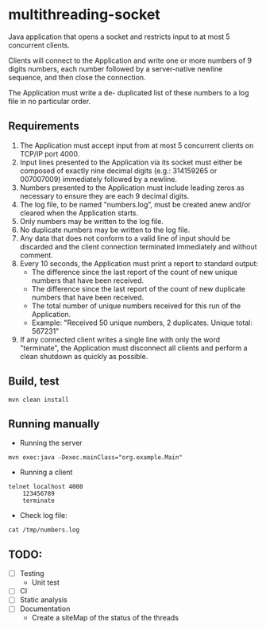 # multithreading-socket

Java application that opens a socket and restricts input to at most 5 concurrent clients.

Clients will connect to the Application and write one or more numbers of 9 digits numbers, each number followed by a
server-native newline sequence, and then close the connection.

The Application must write a de- duplicated list of these numbers to a log file in no particular order.

## Requirements

1. The Application must accept input from at most 5 concurrent clients on TCP/IP port 4000.
2. Input lines presented to the Application via its socket must either be composed of exactly
   nine decimal digits (e.g.: 314159265 or 007007009) immediately followed by a newline.
3. Numbers presented to the Application must include leading zeros as necessary to
   ensure they are each 9 decimal digits.
4. The log file, to be named "numbers.log”, must be created anew and/or cleared when the Application starts.
5. Only numbers may be written to the log file.
6. No duplicate numbers may be written to the log file.
7. Any data that does not conform to a valid line of input should be discarded and the client
   connection terminated immediately and without comment.
8. Every 10 seconds, the Application must print a report to standard output:
    - The difference since the last report of the count of new unique numbers that have
      been received.
    - The difference since the last report of the count of new duplicate numbers that
      have been received.
    - The total number of unique numbers received for this run of the Application.
    - Example: "Received 50 unique numbers, 2 duplicates. Unique total: 567231"
9. If any connected client writes a single line with only the word "terminate",
   the Application must disconnect all clients and perform a clean shutdown as quickly as possible.

## Build, test

```
mvn clean install
```

## Running manually

- Running the server

```
mvn exec:java -Dexec.mainClass="org.example.Main"
```

- Running a client

```
telnet localhost 4000
    123456789
    terminate
```

- Check log file:

```
cat /tmp/numbers.log
```

## TODO:

- [ ] Testing
    - Unit test
- [ ] CI
- [ ] Static analysis
- [ ] Documentation
    - Create a siteMap of the status of the threads
    